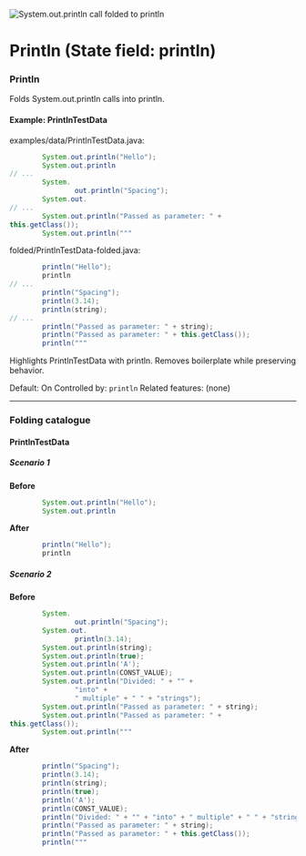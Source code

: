 ![System.out.println call folded to println](https://github.com/AntoniRokitnicki/AdvancedExpressionFolding/assets/3055326/75a5224f-7b52-4b71-9774-2814e8a867ba)

# Println (State field: println)

### Println
Folds System.out.println calls into println.

#### Example: PrintlnTestData

examples/data/PrintlnTestData.java:
```java
        System.out.println("Hello");
        System.out.println
// ...
        System.
                out.println("Spacing");
        System.out.
// ...
        System.out.println("Passed as parameter: " +
this.getClass());
        System.out.println("""
```

folded/PrintlnTestData-folded.java:
```java
        println("Hello");
        println
// ...
        println("Spacing");
        println(3.14);
        println(string);
// ...
        println("Passed as parameter: " + string);
        println("Passed as parameter: " + this.getClass());
        println("""
```

Highlights PrintlnTestData with println.
Removes boilerplate while preserving behavior.

Default: On
Controlled by: `println`
Related features: (none)

---
### Folding catalogue

#### PrintlnTestData

##### Scenario 1

**Before**
```java
        System.out.println("Hello");
        System.out.println
```

**After**
```java
        println("Hello");
        println
```


##### Scenario 2

**Before**
```java
        System.
                out.println("Spacing");
        System.out.
                println(3.14);
        System.out.println(string);
        System.out.println(true);
        System.out.println('A');
        System.out.println(CONST_VALUE);
        System.out.println("Divided: " + "" +
                "into" +
                " multiple" + " " + "strings");
        System.out.println("Passed as parameter: " + string);
        System.out.println("Passed as parameter: " +
this.getClass());
        System.out.println("""
```

**After**
```java
        println("Spacing");
        println(3.14);
        println(string);
        println(true);
        println('A');
        println(CONST_VALUE);
        println("Divided: " + "" + "into" + " multiple" + " " + "strings");
        println("Passed as parameter: " + string);
        println("Passed as parameter: " + this.getClass());
        println("""
```

